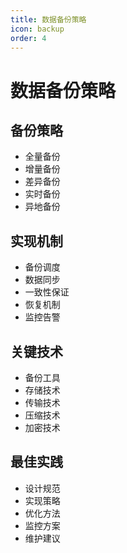 ```yaml
---
title: 数据备份策略
icon: backup
order: 4
---
```


# 数据备份策略

## 备份策略
- 全量备份
- 增量备份
- 差异备份
- 实时备份
- 异地备份

## 实现机制
- 备份调度
- 数据同步
- 一致性保证
- 恢复机制
- 监控告警

## 关键技术
- 备份工具
- 存储技术
- 传输技术
- 压缩技术
- 加密技术

## 最佳实践
- 设计规范
- 实现策略
- 优化方法
- 监控方案
- 维护建议
